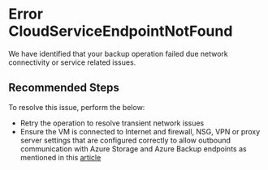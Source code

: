 
<properties
    pageTitle="CloudServiceEndpointNotFound"
    description="CloudServiceEndpointNotFound"
    infoBubbleText="We have identified that your backup operation failed due network connectivity or service related issues"
    service="microsoft.recoveryservices"
    resource="backup"
    authors="srinathvasireddy"
    ms.author="srinathvasireddy"
    displayOrder=""
    articleId="azurebackup-crc-cloudserviceendpointnotfound"
    diagnosticScenario="azurebackup-crc-cloudserviceendpointnotfound"
    selfHelpType="diagnostics"
    supportTopicIds=""
    resourceTags=""
    productPesIds="15207"
    cloudEnvironments="public, fairfax, usnat, ussec"
	ownershipId="StorageMediaEdge_Backup"
/>


# Error CloudServiceEndpointNotFound


<!--issueDescription-->
We have identified that your backup operation failed due network connectivity or service related issues.
<!--/issueDescription-->


## **Recommended Steps**
To resolve this issue, perform the below:

- Retry the operation to resolve transient network issues
- Ensure the VM is connected to Internet and firewall, NSG, VPN or proxy server settings that are configured correctly to allow outbound communication with Azure Storage and Azure Backup endpoints as mentioned in this [article](https://docs.microsoft.com/azure/backup/backup-sql-server-database-azure-vms#establish-network-connectivity)






